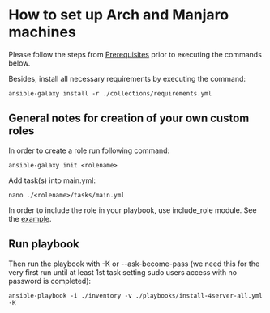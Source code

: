 # How to set up Arch and Manjaro machines

Please follow the steps from [Prerequisites](../README.md#prerequisites) prior to executing the commands below.

Besides, install all necessary requirements by executing the command:
```
ansible-galaxy install -r ./collections/requirements.yml
```

## General notes for creation of your own custom roles

In order to create a role run following command:
```
ansible-galaxy init <rolename>
```
Add task(s) into main.yml:
```
nano ./<rolename>/tasks/main.yml
```
In order to include the role in your playbook, use include_role module. See the [example](./playbooks/install-4server-all.yml).

## Run playbook

Then run the playbook with -K or --ask-become-pass (we need this for the very first run until at least 1st task setting sudo users access with no password is completed):
```
ansible-playbook -i ./inventory -v ./playbooks/install-4server-all.yml -K
```